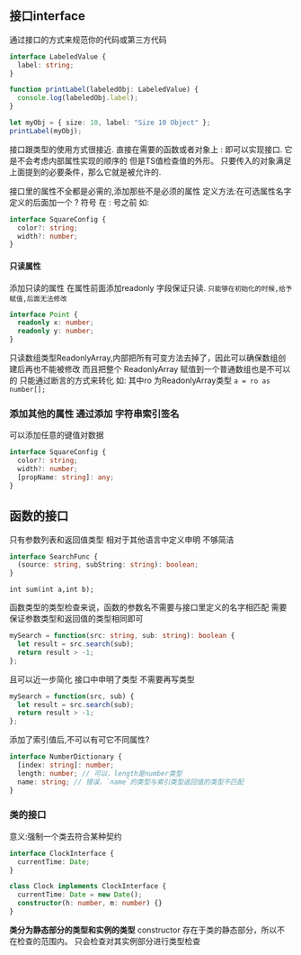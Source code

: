 ## 接口interface
通过接口的方式来规范你的代码或第三方代码

```ts
interface LabeledValue {
  label: string;
}

function printLabel(labeledObj: LabeledValue) {
  console.log(labeledObj.label);
}

let myObj = { size: 10, label: "Size 10 Object" };
printLabel(myObj);
```

接口跟类型的使用方式很接近. 直接在需要的函数或者对象上 : 即可以实现接口. 它是不会考虑内部属性实现的顺序的
但是TS值检查值的外形。 只要传入的对象满足上面提到的必要条件，那么它就是被允许的. 

接口里的属性不全都是必需的,添加那些不是必须的属性
定义方法:在可选属性名字定义的后面加一个 ? 符号 在 : 号之前
如:
```ts
interface SquareConfig {
  color?: string;
  width?: number;
}
```
#### 只读属性
添加只读的属性 在属性前面添加readonly 字段保证只读.
`只能够在初始化的时候,给予赋值,后面无法修改`
```ts
interface Point {
  readonly x: number;
  readonly y: number;
}
```
只读数组类型ReadonlyArray<T>,内部把所有可变方法去掉了，因此可以确保数组创建后再也不能被修改
而且把整个 ReadonlyArray 赋值到一个普通数组也是不可以的
只能通过断言的方式来转化 如: 其中ro 为ReadonlyArray<number>类型
`a = ro as number[];`
### 添加其他的属性 通过添加 字符串索引签名
可以添加任意的键值对数据
```ts
interface SquareConfig {
  color?: string;
  width?: number;
  [propName: string]: any;
}
```

## 函数的接口
只有参数列表和返回值类型 相对于其他语言中定义申明 不够简洁
```ts
interface SearchFunc {
  (source: string, subString: string): boolean;
}
```
`int sum(int a,int b);`

函数类型的类型检查来说，函数的参数名不需要与接口里定义的名字相匹配
需要保证参数类型和返回值的类型相同即可 
```ts
mySearch = function(src: string, sub: string): boolean {
  let result = src.search(sub);
  return result > -1;
};
```
且可以近一步简化 接口中申明了类型 不需要再写类型
``` ts
mySearch = function(src, sub) {
  let result = src.search(sub);
  return result > -1;
};
```
添加了索引值后,不可以有可它不同属性?
```ts
interface NumberDictionary {
  [index: string]: number;
  length: number; // 可以，length是number类型
  name: string; // 错误，`name`的类型与索引类型返回值的类型不匹配
}
```


### 类的接口
意义:强制一个类去符合某种契约
```ts
interface ClockInterface {
  currentTime: Date;
}

class Clock implements ClockInterface {
  currentTime: Date = new Date();
  constructor(h: number, m: number) {}
}
```

**类分为静态部分的类型和实例的类型**
constructor 存在于类的静态部分，所以不在检查的范围内。 只会检查对其实例部分进行类型检查
